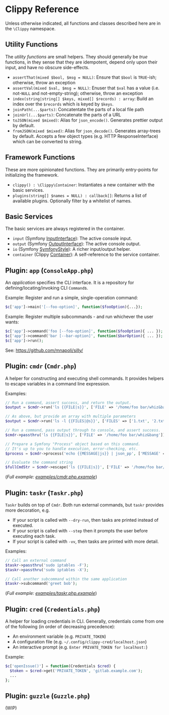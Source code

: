 # Clippy Reference

Unless otherwise indicated, all functions and classes described here are in the `\Clippy` namespace.

## Utility Functions

The *utility functions* are small helpers.  They should generally be *true* functions, in they sense that they are idempotent, depend only upon their input, and have no obscure side-effects.

* `assertThat(mixed $bool, $msg = NULL)`: Ensure that `$bool` is `TRUE`-ish; otherwise, throw an exception
* `assertVal(mixed $val, $msg = NULL)`: Enuser that `$val` has a value (i.e. not-`NULL` and not-empty-string); otherwise, throw an exception
* `index(string|string[] $keys, mixed[] $records) : array`: Build an index over the `$records` which is keyed by `$keys`.
* `joinPath(...$parts)`: Concatentate the parts of a local file path
* `joinUrl(...$parts)`: Concatenate the parts of a URL
* `toJSON(mixed $mixed)`: Alias for `json_encode()`. Generates prettier output by default.
* `fromJSON(mixed $mixed)`: Alias for `json_decode()`. Generates array-trees by default. Accepts a few object types (e.g. HTTP ResponseInterface) which can be converted to string.

## Framework Functions

These are more opinionated functions. They are primarily entry-points for initializing the framework.

* `clippy() : \Clippy\Container`: Instantiates a new container with the basic services.
* `plugins(string[] $names = NULL) : callback[]`: Returns a list of available plugins. Optionally filter by a whitelist of names.

## Basic Services

The basic services are always registered in the container.

* `input` (Symfony [InputInterface](https://github.com/symfony/symfony/blob/3.4/src/Symfony/Component/Console/Input/InputInterface.php)): The active console input.
* `output` (Symfony [OutputInterface](https://github.com/symfony/symfony/blob/3.4/src/Symfony/Component/Console/Output/OutputInterface.php)): The active console output.
* `io` (Symfony [SymfonyStyle](https://github.com/symfony/symfony/blob/3.4/src/Symfony/Component/Console/Style/SymfonyStyle.php)): A richer input/output helper.
* `container` (Clippy [Container](https://github.com/clippy-php/container)): A self-reference to the service container.

## Plugin: `app` (`ConsoleApp.php`)

An *application* specifies the CLI interface. It is a repository for defining/locating/invoking CLI `Command`s.

Example: Register and run a simple, single-operation command:

```php
$c['app']->main('[--foo-option]', function($fooOption){...});
```

Example: Register multiple subcommands - and run whichever the user wants:

```php
$c['app']->command('foo [--foo-option]', function($fooOption){ ... });
$c['app']->command('bar [--bar-option]', function($barOption){ ... });
$c['app']->run();
```

See: https://github.com/mnapoli/silly/

## Plugin: `cmdr` (`Cmdr.php`)

A helper for constructing and executing shell commands. It provides helpers to escape variables in a command line expression.

Examples:

```php
// Run a command, assert success, and return the output.
$output = $cmdr->run('ls {{FILE|s}}', ['FILE' => '/home/foo bar/whiz&bang']);

// As above, but provide an array with multiple parameters
$output = $cmdr->run('ls -l {{FILES|@s}}', ['FILES' => ['1.txt', '2.txt', '3.txt']]);

// Run a command, pass output through to console, and assert success.
$cmdr->passthru('ls {{FILE|s}}', ['FILE' => '/home/foo bar/whiz&bang']);

// Prepare a Symfony "Process" object based on this command.
// It's up to you to handle execution, error-checking, etc.
$process = $cmdr->process('echo {{MESSAGE|js}} | json_pp', ['MESSAGE' => 'The stuff.']);

// Evaluate the command string
$fullCmdStr = $cmdr->escape('ls {{FILE|s}}', ['FILE' => '/home/foo bar/whiz&bang']);
```

(_Full example: [examples/cmdr.php.example](../examples/cmdr.php.example)_)

## Plugin: `taskr` (`Taskr.php`)

`Taskr` builds on top of `Cmdr`. Both run external commands, but `taskr` provides more decoration, e.g.

* If your script is called with `--dry-run`, then tasks are printed instead of executed.
* If your script is called with `--step` then it prompts the user before executing each task.
* If your script is called with `-vv`, then tasks are printed with more detail.

Examples:

```php
// Call an external command
$taskr->passthru('sudo iptables -F');
$taskr->passthru('sudo iptables -X');

// Call another subcommand within the same application
$taskr->subcommand('greet bob');
```

(_Full example: [examples/taskr.php.example](../examples/taskr.php.example)_)

## Plugin: `cred` (`Credentials.php`)

A helper for loading credentials in CLI. Generally, credentials come from one of the following (in order of decreasing precedence):

* An environment variable (e.g. `PRIVATE_TOKEN`)
* A configuration file (e.g. `~/.config/clippy-cred/localhost.json`)
* An interactive prompt (e.g. `Enter PRIVATE_TOKEN for localhost:`)

Example:

```php
$c['openIssue()'] = function(Credentials $cred) {
  $token = $cred->get('PRIVATE_TOKEN', 'gitlab.example.com');
  ...
};
```

## Plugin: `guzzle` (`Guzzle.php`)

(WIP)
